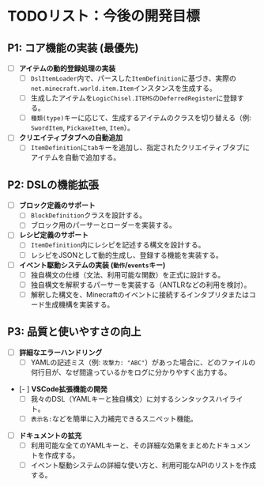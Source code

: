 # TODOリスト：今後の開発目標

## P1: コア機能の実装 (最優先)

-   [ ] **アイテムの動的登録処理の実装**
    -   [ ] `DslItemLoader`内で、パースした`ItemDefinition`に基づき、実際の`net.minecraft.world.item.Item`インスタンスを生成する。
    -   [ ] 生成したアイテムを`LogicChisel.ITEMS`の`DeferredRegister`に登録する。
    -   [ ] `種類(type)`キーに応じて、生成するアイテムのクラスを切り替える（例: `SwordItem`, `PickaxeItem`, `Item`）。
-   [ ] **クリエイティブタブへの自動追加**
    -   [ ] `ItemDefinition`に`tab`キーを追加し、指定されたクリエイティブタブにアイテムを自動で追加する。

## P2: DSLの機能拡張

-   [ ] **ブロック定義のサポート**
    -   [ ] `BlockDefinition`クラスを設計する。
    -   [ ] ブロック用のパーサーとローダーを実装する。
-   [ ] **レシピ定義のサポート**
    -   [ ] `ItemDefinition`内にレシピを記述する構文を設計する。
    -   [ ] レシピをJSONとして動的生成し、登録する機能を実装する。
-   [ ] **イベント駆動システムの実装 (`動作`/`events`キー)**
    -   [ ] 独自構文の仕様（文法、利用可能な関数）を正式に設計する。
    * [ ] 独自構文を解釈するパーサーを実装する（ANTLRなどの利用を検討）。
    * [ ] 解釈した構文を、Minecraftのイベントに接続するインタプリタまたはコード生成機構を実装する。

## P3: 品質と使いやすさの向上

-   [ ] **詳細なエラーハンドリング**
    -   [ ] YAMLの記述ミス（例: `攻撃力: "ABC"`）があった場合に、どのファイルの何行目が、なぜ間違っているかをログに分かりやすく出力する。
-   [- ] **VSCode拡張機能の開発**
    -   [ ] 我々のDSL（YAMLキーと独自構文）に対するシンタックスハイライト。
    -   [ ] `表示名:`などを簡単に入力補完できるスニペット機能。
-   [ ] **ドキュメントの拡充**
    -   [ ] 利用可能な全てのYAMLキーと、その詳細な効果をまとめたドキュメントを作成する。
    -   [ ] イベント駆動システムの詳細な使い方と、利用可能なAPIのリストを作成する。

